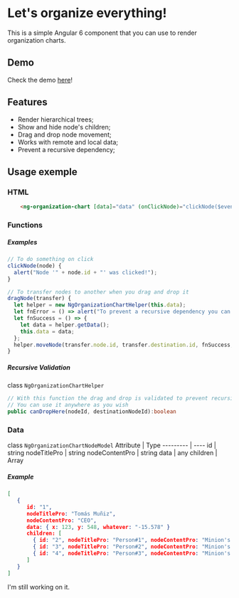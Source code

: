 # Let's organize everything!

This is a simple Angular 6 component that you can use to render organization charts.

## Demo

Check the demo [here](https://ng-organization-chart.firebaseapp.com/)!

## Features

 * Render hierarchical trees;
 * Show and hide node's children;
 * Drag and drop node movement;
 * Works with remote and local data;
 * Prevent a recursive dependency;

## Usage exemple

### HTML
```html
	<ng-organization-chart [data]="data" (onClickNode)="clickNode($event)" (onDragNode)="dragNode($event)"></ng-organization-chart>
```
### Functions
##### Examples 
```typescript
// To do something on click
clickNode(node) {
  alert("Node '" + node.id + "' was clicked!");
}

// To transfer nodes to another when you drag and drop it
dragNode(transfer) {
  let helper = new NgOrganizationChartHelper(this.data);
  let fnError = () => alert("To prevent a recursive dependency you can't make this change");
  let fnSuccess = () => {
    let data = helper.getData();
    this.data = data;
  };
  helper.moveNode(transfer.node.id, transfer.destination.id, fnSuccess, fnError);
}
```
##### Recursive Validation
class `NgOrganizationChartHelper`
```typescript
// With this function the drag and drop is validated to prevent recursive dependecy
// You can use it anywhere as you wish
public canDropHere(nodeId, destinationNodeId):boolean
```
### Data
class `NgOrganizationChartNodeModel`
Attribute | Type
--------- | ----
id | string
nodeTitlePro | string
nodeContentPro | string
data | any
children | Array<NgOrganizationChartNodeModel>
##### Example
```json
[
   {
      id: "1",
      nodeTitlePro: "Tomás Muñiz",
      nodeContentPro: "CEO",
      data: { x: 123, y: 548, whatever: "-15.578" }
      children: [
        { id: "2", nodeTitlePro: "Person#1", nodeContentPro: "Minion's CEO", data: [ 1, 2, 3 ] children: [] },
        { id: "3", nodeTitlePro: "Person#2", nodeContentPro: "Minion's CEO", data: { img: "smile" } children: [] },
        { id: "4", nodeTitlePro: "Person#3", nodeContentPro: "Minion's CEO", children: [] },
      ]
   }
]
```

I'm still working on it.
